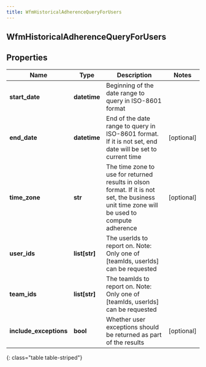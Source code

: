 ```yaml
---
title: WfmHistoricalAdherenceQueryForUsers
---
```

## WfmHistoricalAdherenceQueryForUsers

## Properties

|Name | Type | Description | Notes|
|------------ | ------------- | ------------- | -------------|
| **start_date** | **datetime** | Beginning of the date range to query in ISO-8601 format | |
| **end_date** | **datetime** | End of the date range to query in ISO-8601 format. If it is not set, end date will be set to current time | [optional] |
| **time_zone** | **str** | The time zone to use for returned results in olson format. If it is not set, the business unit time zone will be used to compute adherence | [optional] |
| **user_ids** | **list[str]** | The userIds to report on. Note: Only one of [teamIds, userIds] can be requested | |
| **team_ids** | **list[str]** | The teamIds to report on. Note: Only one of [teamIds, userIds] can be requested | |
| **include_exceptions** | **bool** | Whether user exceptions should be returned as part of the results | [optional] |
{: class="table table-striped"}


